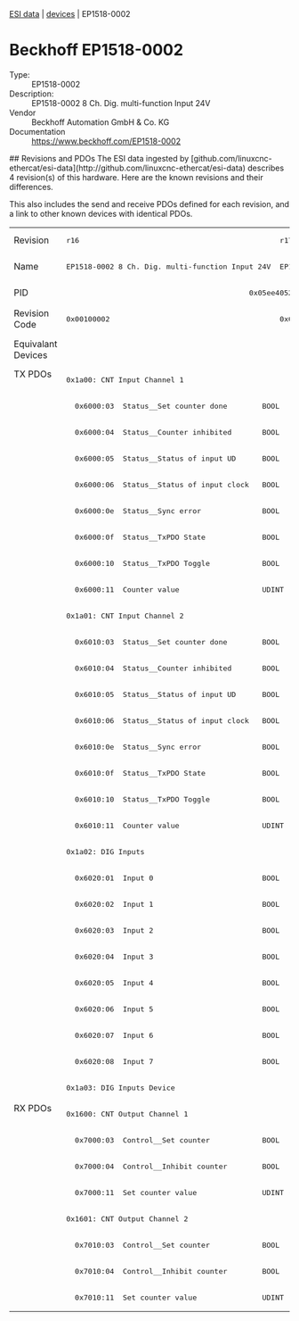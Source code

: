 <div class="nav"><a href="/esi-data">ESI data</a> | <a href="/esi-data/devices">devices</a> | EP1518-0002</div>

#  Beckhoff EP1518-0002

<dl>
  <dt>Type:</dt><dd>EP1518-0002</dd>
  <dt>Description:</dt><dd>EP1518-0002 8 Ch. Dig. multi-function Input 24V</dd>
  <dt>Vendor</dt><dd>Beckhoff Automation GmbH & Co. KG</dd>
  <dt>Documentation</dt><dd><a href="https://www.beckhoff.com/EP1518-0002">https://www.beckhoff.com/EP1518-0002</a></dd>
</dl>
## Revisions and PDOs
The ESI data ingested by [github.com/linuxcnc-ethercat/esi-data](http://github.com/linuxcnc-ethercat/esi-data) describes 4 revision(s) of this hardware.  Here are the known revisions and their differences.

This also includes the send and receive PDOs defined for each revision, and a link to other known devices with identical PDOs.

<table>
<tr >
<td class="first">Revision</td>
<td ><pre>r16</pre></td>
<td ><pre>r17</pre></td>
<td ><pre>r18</pre></td>
<td ><pre>r19</pre></td>
</tr>
<tr >
<td class="first">Name</td>
<td ><pre>EP1518-0002 8 Ch. Dig. multi-function Input 24V</pre></td>
<td  colspan=3 align="center"><pre>EP1518-0002 8 Ch.digital multi-function input</pre></td>
</tr>
<tr >
<td class="first">PID</td>
<td  colspan=4 align="center"><pre>0x05ee4052</pre></td>
</tr>
<tr >
<td class="first">Revision Code</td>
<td ><pre>0x00100002</pre></td>
<td ><pre>0x00110002</pre></td>
<td ><pre>0x00120002</pre></td>
<td ><pre>0x00130002</pre></td>
</tr>
<tr >
<td class="first">Equivalant Devices</td>
<td  colspan=3 align="center"></td>
<td ><pre><a href="EPP1518-0002">EPP1518-0002 r16</a><br/><a href="EPP1518-0002">EPP1518-0002 r17</a></pre></td>
</tr>
<tr class="txpdo pdosection">
<td class="first" rowspan=28 valign=top>TX PDOs</td>
<td colspan=4 align="left"><pre>0x1a00: CNT Input Channel 1</pre></td>
<td></td>
</tr>
<tr class="txpdo">
<td  colspan=4 align="left"><pre>  0x6000:03  Status__Set counter done        BOOL</pre></td>
</tr>
<tr class="txpdo">
<td  colspan=4 align="left"><pre>  0x6000:04  Status__Counter inhibited       BOOL</pre></td>
</tr>
<tr class="txpdo">
<td  colspan=4 align="left"><pre>  0x6000:05  Status__Status of input UD      BOOL</pre></td>
</tr>
<tr class="txpdo">
<td  colspan=4 align="left"><pre>  0x6000:06  Status__Status of input clock   BOOL</pre></td>
</tr>
<tr class="txpdo">
<td  colspan=4 align="left"><pre>  0x6000:0e  Status__Sync error              BOOL</pre></td>
</tr>
<tr class="txpdo">
<td  colspan=4 align="left"><pre>  0x6000:0f  Status__TxPDO State             BOOL</pre></td>
</tr>
<tr class="txpdo">
<td  colspan=4 align="left"><pre>  0x6000:10  Status__TxPDO Toggle            BOOL</pre></td>
</tr>
<tr class="txpdo">
<td  colspan=4 align="left"><pre>  0x6000:11  Counter value                   UDINT (32 bits)</pre></td>
</tr>
<tr class="txpdo pdosection">
<td  colspan=4 align="left"><pre>0x1a01: CNT Input Channel 2</pre></td>
</tr>
<tr class="txpdo">
<td  colspan=4 align="left"><pre>  0x6010:03  Status__Set counter done        BOOL</pre></td>
</tr>
<tr class="txpdo">
<td  colspan=4 align="left"><pre>  0x6010:04  Status__Counter inhibited       BOOL</pre></td>
</tr>
<tr class="txpdo">
<td  colspan=4 align="left"><pre>  0x6010:05  Status__Status of input UD      BOOL</pre></td>
</tr>
<tr class="txpdo">
<td  colspan=4 align="left"><pre>  0x6010:06  Status__Status of input clock   BOOL</pre></td>
</tr>
<tr class="txpdo">
<td  colspan=4 align="left"><pre>  0x6010:0e  Status__Sync error              BOOL</pre></td>
</tr>
<tr class="txpdo">
<td  colspan=4 align="left"><pre>  0x6010:0f  Status__TxPDO State             BOOL</pre></td>
</tr>
<tr class="txpdo">
<td  colspan=4 align="left"><pre>  0x6010:10  Status__TxPDO Toggle            BOOL</pre></td>
</tr>
<tr class="txpdo">
<td  colspan=4 align="left"><pre>  0x6010:11  Counter value                   UDINT (32 bits)</pre></td>
</tr>
<tr class="txpdo pdosection">
<td  colspan=4 align="left"><pre>0x1a02: DIG Inputs</pre></td>
</tr>
<tr class="txpdo">
<td  colspan=4 align="left"><pre>  0x6020:01  Input 0                         BOOL</pre></td>
</tr>
<tr class="txpdo">
<td  colspan=4 align="left"><pre>  0x6020:02  Input 1                         BOOL</pre></td>
</tr>
<tr class="txpdo">
<td  colspan=4 align="left"><pre>  0x6020:03  Input 2                         BOOL</pre></td>
</tr>
<tr class="txpdo">
<td  colspan=4 align="left"><pre>  0x6020:04  Input 3                         BOOL</pre></td>
</tr>
<tr class="txpdo">
<td  colspan=4 align="left"><pre>  0x6020:05  Input 4                         BOOL</pre></td>
</tr>
<tr class="txpdo">
<td  colspan=4 align="left"><pre>  0x6020:06  Input 5                         BOOL</pre></td>
</tr>
<tr class="txpdo">
<td  colspan=4 align="left"><pre>  0x6020:07  Input 6                         BOOL</pre></td>
</tr>
<tr class="txpdo">
<td  colspan=4 align="left"><pre>  0x6020:08  Input 7                         BOOL</pre></td>
</tr>
<tr class="txpdo pdosection">
<td  colspan=4 align="left"><pre>0x1a03: DIG Inputs Device</pre></td>
</tr>
<tr class="rxpdo pdosection">
<td class="first" rowspan=8 valign=top>RX PDOs</td>
<td colspan=4 align="left"><pre>0x1600: CNT Output Channel 1</pre></td>
<td></td>
</tr>
<tr class="rxpdo">
<td  colspan=4 align="left"><pre>  0x7000:03  Control__Set counter            BOOL</pre></td>
</tr>
<tr class="rxpdo">
<td  colspan=4 align="left"><pre>  0x7000:04  Control__Inhibit counter        BOOL</pre></td>
</tr>
<tr class="rxpdo">
<td  colspan=4 align="left"><pre>  0x7000:11  Set counter value               UDINT (32 bits)</pre></td>
</tr>
<tr class="rxpdo pdosection">
<td  colspan=4 align="left"><pre>0x1601: CNT Output Channel 2</pre></td>
</tr>
<tr class="rxpdo">
<td  colspan=4 align="left"><pre>  0x7010:03  Control__Set counter            BOOL</pre></td>
</tr>
<tr class="rxpdo">
<td  colspan=4 align="left"><pre>  0x7010:04  Control__Inhibit counter        BOOL</pre></td>
</tr>
<tr class="rxpdo">
<td  colspan=4 align="left"><pre>  0x7010:11  Set counter value               UDINT (32 bits)</pre></td>
</tr>
</table>
